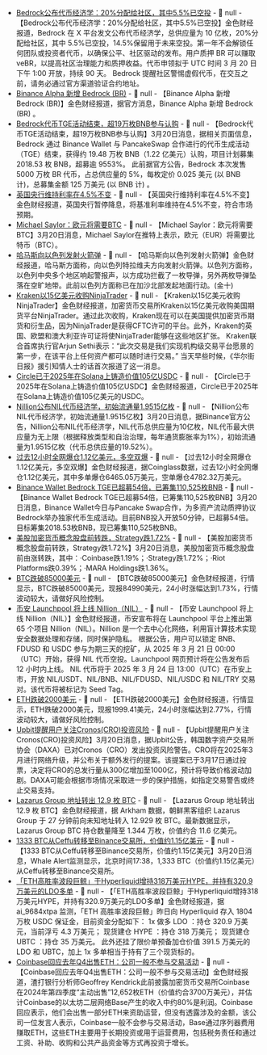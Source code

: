 - [Bedrock公布代币经济学：20%分配给社区，其中5.5%已空投]() - 📰 null - 【Bedrock公布代币经济学：20%分配给社区，其中5.5%已空投】金色财经报道，Bedrock 在 X 平台发文公布代币经济学，总供应量为 10 亿枚，20%分配给社区，其中 5.5%已空投，14.5%保留用于未来空投。第一年不会解锁任何团队或投资者代币，以确保公平、社区驱动的发布。用户质押 BR 可以赚取 veBR，以提高社区治理能力和质押收益。代币申领拟于 UTC 时间 3 月 20 日下午 1:00 开放，持续 90 天。 
Bedrock 提醒社区警惕虚假代币，在交互之前，请务必通过官方渠道验证合约地址。
- [Binance Alpha 新增 Bedrock (BR)]() - 📰 null - 【Binance Alpha 新增 Bedrock (BR)】金色财经报道，据官方消息，Binance Alpha 新增 Bedrock (BR) 。
- [Bedrock代币TGE活动结束，超19万枚BNB参与认购]() - 📰 null - 【Bedrock代币TGE活动结束，超19万枚BNB参与认购】3月20日消息，据相关页面信息，Bedrock 通过 Binance Wallet 与 PancakeSwap 合作进行的代币生成活动（TGE）结束，获得约 19.48 万枚 BNB（1.22 亿美元）认购，项目计划募集 2018.53 枚 BNB，超募逾 9553%。 
此前据官方公告，Bedrock 本次发售 5000 万枚 BR 代币，占总供应量的 5%，每枚定价 0.025 美元 (以 BNB 计)，总募集金额 125 万美元 (以 BNB 计)  。
- [英国央行维持利率在4.5%不变]() - 📰 null - 【英国央行维持利率在4.5%不变】金色财经报道，英国央行暂停降息，将基准利率维持在4.5%不变，符合市场预期。
- [Michael Saylor：欧元将需要BTC](https://x.com/saylor/status/1902689130028429604) - 📰 null - 【Michael Saylor：欧元将需要BTC】3月20日消息，Michael Saylor在推特上表示，欧元（EUR）将需要比特币（BTC）。
- [哈马斯向以色列发射火箭弹]() - 📰 null - 【哈马斯向以色列发射火箭弹】金色财经报道，哈马斯方面称，向以色列特拉维夫方向发射火箭弹。以色列方面称，以色列中央多个地区响起警报声，以方成功拦截了一枚导弹，另外两枚导弹坠落在空旷地带。此前以色列方面称已在加沙北部发起地面行动。(金十)
- [Kraken以15亿美元收购NinjaTrader](https://www.coindesk.com/business/2025/03/20/kraken-buys-ninjatrader-for-usd1-5b-to-enter-u-s-crypto-futures-market?utm_medium=social&utm_campaign=coindesk_main&utm_term=organic&utm_content=editorial&utm_source=twitter) - 📰 null - 【Kraken以15亿美元收购NinjaTrader】金色财经报道，加密货币交易所Kraken以15亿美元收购美国期货平台NinjaTrader。通过此次收购，Kraken现在可以在美国提供加密货币期货和衍生品，因为NinjaTrader是获得CFTC许可的平台。此外，Kraken的英国、欧盟和澳大利亚许可证将使NinjaTrader能够在这些地区扩张。 
Kraken联合首席执行官Arjun Sethi表示：“此次交易是我们实现机构级交易平台愿景的第一步，在该平台上任何资产都可以随时进行交易。” 
当天早些时候，《华尔街日报》援引知情人士的话首次报道了这一消息。
- [Circle已于2025年在Solana上铸造价值105亿USDC](https://x.com/Cointelegraph/status/1902684219681444200) - 📰 null - 【Circle已于2025年在Solana上铸造价值105亿USDC】金色财经报道，Circle已于2025年在Solana上铸造价值105亿美元的USDC。
- [Nillion公布NIL代币经济学，初始流通量1.9515亿枚]() - 📰 null - 【Nillion公布NIL代币经济学，初始流通量1.9515亿枚】3月20日消息，据Binance官方公告，Nillion公布NIL代币经济学，NIL代币总供应量为10亿枚，NIL代币最大供应量为无上限（根据释放类型和自治治理，每年通货膨胀率为1%），初始流通量为1.9515亿枚（代币总供应量的19.52%）。
- [过去12小时全网爆仓1.12亿美元，多空双爆]() - 📰 null - 【过去12小时全网爆仓1.12亿美元，多空双爆】金色财经报道，据Coinglass数据，过去12小时全网爆仓1.12亿美元，其中多单爆仓6465.05万美元，空单爆仓4782.32万美元。
- [Binance Wallet Bedrock TGE已超募54倍，已筹集110,525枚BNB]() - 📰 null - 【Binance Wallet Bedrock TGE已超募54倍，已筹集110,525枚BNB】3月20日消息，Binance Wallet今日与Pancake Swap合作，为多资产流动质押协议Bedrock举办独家代币生成活动。目前BNB投入开放50分钟，已超募54倍。目标筹集2018.53枚BNB，现已筹集110,525枚BNB。
- [美股加密货币概念股盘前转跌，Strategy跌1.72%]() - 📰 null - 【美股加密货币概念股盘前转跌，Strategy跌1.72%】3月20日消息，美股加密货币概念股盘前由涨转跌，其中：·Coinbase跌1.19%；·Strategy跌1.72%；·Riot Platforms跌0.39%；·MARA Holdings跌1.36%。
- [BTC跌破85000美元]() - 📰 null - 【BTC跌破85000美元】金色财经报道，行情显示，BTC跌破85000美元，现报84990美元，24小时涨幅达到1.73%，行情波动较大，请做好风险控制。
- [币安 Launchpool 将上线 Nillion（NIL）](https://www.binance.com/en/support/announcement/detail/2608d3a348a44a33b04a133b90d45dc2) - 📰 null - 【币安 Launchpool 将上线 Nillion（NIL）】金色财经报道，币安宣布将在 Launchpool 平台上推出第 65 个项目 Nillion（NIL）。Nillion 是一个去中心化网络，利用盲计算技术实现安全数据处理和存储，同时保护隐私。 
根据公告，用户可以锁定 BNB、FDUSD 和 USDC 参与为期三天的挖矿，从 2025 年 3 月 21 日 00:00（UTC）开始，获得 NIL 代币空投。Launchpool 网页预计将在公告发布后 12 小时内上线。 
NIL 代币将于 2025 年 3 月 24 日 13:00（UTC）在币安上市，开放 NIL/USDT、NIL/BNB、NIL/FDUSD、NIL/USDC 和 NIL/TRY 交易对。该代币将被标记为 Seed Tag。
- [ETH跌破2000美元]() - 📰 null - 【ETH跌破2000美元】金色财经报道，行情显示，ETH跌破2000美元，现报1999.41美元，24小时涨幅达到2.77%，行情波动较大，请做好风险控制。
- [Upbit提醒用户关注Cronos(CRO)投资风险]() - 📰 null - 【Upbit提醒用户关注Cronos(CRO)投资风险】3月20日消息，据Upbit公告，韩国数字资产交易所协会（DAXA）已对Cronos（CRO）发出投资风险警告。CRO将在2025年3月进行网络升级，并公布关于额外发行的提案。该提案已于3月17日通过投票，决定将CRO的总发行量从300亿增加至1000亿，预计将导致价格波动加剧。DAXA可能会根据市场情况采取进一步的保护措施，如指定交易警告或终止交易支持。
- [Lazarus Group 地址转出 12.9 枚 BTC](https://intel.arkm.com/explorer/entity/lazarus-group) - 📰 null - 【Lazarus Group 地址转出 12.9 枚 BTC】金色财经报道，据 Arkham 数据，朝鲜黑客组织 Lazarus Group 于 27 分钟前向未知地址转入 12.929 枚 BTC。最新数据显示，Lazarus Group BTC 持仓数量降至 1.344 万枚，价值约合 11.6 亿美元。
- [1333 BTC从Ceffu转移至Binance交易所，价值约1.15亿美元](https://whale-alert.io/transaction/bitcoin/05a9d753f5ab74c39d74382bf1ab50f51b966e1211d94f376ef76bedf921feb5) - 📰 null - 【1333 BTC从Ceffu转移至Binance交易所，价值约1.15亿美元】3月20日消息，Whale Alert监测显示，北京时间17:38，1,333 BTC（价值约1.15亿美元）从Ceffu转移至Binance交易所。
- [「ETH高胜率波段巨鲸」于Hyperliquid增持318万美元HYPE，并持有320.9万美元的LDO多单](https://x.com/ai_9684xtpa/status/1902654750136606936) - 📰 null - 【「ETH高胜率波段巨鲸」于Hyperliquid增持318万美元HYPE，并持有320.9万美元的LDO多单】金色财经报道，据 ai_9684xtpa 监测，「ETH 高胜率波段巨鲸」昨日向 Hyperliquid 存入 1804 万枚 USDC 保证金，目前资金分配如下： 
 1x 做多 LDO ：持仓 320.9 万美元，当前浮亏 4.3 万美元； 
 现货建仓 HYPE ：持仓 318 万美元； 
 现货建仓 UBTC ：持仓 35 万美元。 
此外还挂了限价单预备加仓价值 391.5 万美元的 LDO 和 UBTC，加上 1x 多单相当于持有了三个现货标的。
- [Coinbase回应去年Q4出售ETH：公司一般不参与交易活动](https://www.coindesk.com/business/2025/03/19/coinbase-sold-12-652-eth-in-the-fourth-quarter-standard-chartered-says) - 📰 null - 【Coinbase回应去年Q4出售ETH：公司一般不参与交易活动】金色财经报道，渣打银行分析师Geoffrey Kendrick此前披露加密货币交易所Coinbase 在2024年第四季度“主动出售”12,652枚ETH（价值约合3700万美元），并估计Coinbase的以太坊二层网络Base产生的收入中约80%是利润。Coinbase回应表示，他们会出售一部分ETH来资助运营，但没有透露涉及的金额，该公司一位发言人表示，Coinbase一般不会参与交易活动，Base通过序列器费用赚取ETH，这些ETH主要用于长期投资或用于运营费用，包括税务责任和通过工资、补助、收购和公共产品资金等方式再投资于增长。
